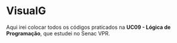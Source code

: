 # VisualG
Aqui irei colocar todos os códigos praticados na **UC09 - Lógica de Programação**, que estudei no Senac VPR.

